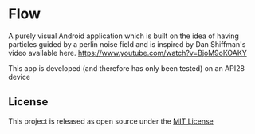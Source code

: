 # Flow

A purely visual Android application which is built on the idea of having particles guided by a perlin noise field and is
 inspired by Dan Shiffman's video available here. https://www.youtube.com/watch?v=BjoM9oKOAKY

This app is developed (and therefore has only been tested) on an API28 device

## License

This project is released as open source under the [MIT License](https://opensource.org/licenses/MIT)